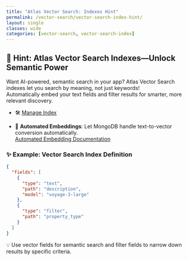 ```yaml
---
title: "Atlas Vector Search: Indexes Hint"
permalink: /vector-search/vector-search-index-hint/
layout: single
classes: wide
categories: [vector-search, vector-search-index]
---
```


## 🚀 Hint: Atlas Vector Search Indexes—Unlock Semantic Power

Want AI-powered, semantic search in your app? Atlas Vector Search indexes let you search by meaning, not just keywords!  
Automatically embed your text fields and filter results for smarter, more relevant discovery.

- 🛠️ [Manage Index](https://www.mongodb.com/docs/atlas/atlas-search/manage-indexes/)  

- 🤖 **Automated Embeddings**: Let MongoDB handle text-to-vector conversion automatically.  
  [Automated Embedding Documentation](https://www.mongodb.com/docs/atlas/atlas-vector-search/automated-embedding/)

### ✨ Example: Vector Search Index Definition

```json
{
  "fields": [
    {
      "type": "text",
      "path": "description",
      "model": "voyage-3-large"
    },
    {
      "type": "filter",
      "path": "property_type"
    }
  ]
}
```

💡 Use vector fields for semantic search and filter fields to narrow down results by specific criteria.
